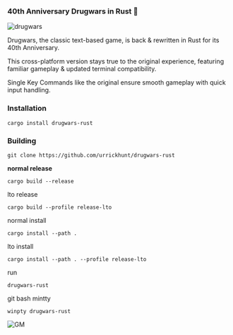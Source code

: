 ### 40th Anniversary Drugwars in Rust 🦀
![drugwars](https://github.com/user-attachments/assets/9c7e1165-9b67-4ee8-8068-af12a9f34518)

Drugwars, the classic text-based game, is back & rewritten in Rust for its 40th Anniversary. 

This cross-platform version stays true to the original experience, featuring familiar gameplay & updated terminal compatibility.

Single Key Commands like the original ensure smooth gameplay with quick input handling.

### Installation

`cargo install drugwars-rust`

### Building

`git clone https://github.com/urrickhunt/drugwars-rust`

**normal release**

`cargo build --release`

lto release

`cargo build --profile release-lto`

normal install

`cargo install --path .`

lto install

`cargo install --path . --profile release-lto`

run

`drugwars-rust`

git bash mintty

`winpty drugwars-rust`

![GM](https://github.com/user-attachments/assets/afbbe054-b0ed-4214-8644-2d962995639b)

